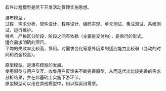 软件过程模型是若干开发活动管理实施思想。

瀑布模型 。  
过程：需求分析、软件设计、程序设计、编码实现、单元测试、集成测试、系统测试、运行维护。  
特点：严格区分阶段，阶段之间有依赖（主要是交付物），是串行的形式。  
适合需求明确的项目。  
平均的失败率比较高，慎用。对需求变化等意外因素的适应能力比较弱（变动的时间和资金较高）。  

原型模型。是瀑布模型的发展。  
使用原型与用户交互、收集用户反馈来不断完善原型，从而迭代出比较完善的需求分析结果，并在此基础上实施下游环节。  
原型模型可以用在其他模型中，用以探索用需求。  